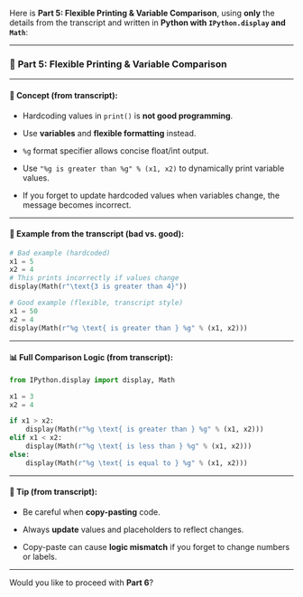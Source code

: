 Here is **Part 5: Flexible Printing & Variable Comparison**, using **only** the details from the transcript and written in **Python with `IPython.display` and `Math`**:

---

### 🧾 **Part 5: Flexible Printing & Variable Comparison**

---

#### 🧠 Concept (from transcript):

- Hardcoding values in `print()` is **not good programming**.
    
- Use **variables** and **flexible formatting** instead.
    
- `%g` format specifier allows concise float/int output.
    
- Use `"%g is greater than %g" % (x1, x2)` to dynamically print variable values.
    
- If you forget to update hardcoded values when variables change, the message becomes incorrect.
    

---

#### 📌 Example from the transcript (bad vs. good):

```python
# Bad example (hardcoded)
x1 = 5
x2 = 4
# This prints incorrectly if values change
display(Math(r"\text{3 is greater than 4}"))
```

```python
# Good example (flexible, transcript style)
x1 = 50
x2 = 4
display(Math(r"%g \text{ is greater than } %g" % (x1, x2)))
```

---

#### 📊 Full Comparison Logic (from transcript):

```python
from IPython.display import display, Math

x1 = 3
x2 = 4

if x1 > x2:
    display(Math(r"%g \text{ is greater than } %g" % (x1, x2)))
elif x1 < x2:
    display(Math(r"%g \text{ is less than } %g" % (x1, x2)))
else:
    display(Math(r"%g \text{ is equal to } %g" % (x1, x2)))
```

---

#### 🧠 Tip (from transcript):

- Be careful when **copy-pasting** code.
    
- Always **update** values and placeholders to reflect changes.
    
- Copy-paste can cause **logic mismatch** if you forget to change numbers or labels.
    

---

Would you like to proceed with **Part 6**?